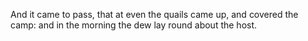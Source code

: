 And it came to pass, that at even the quails came up, and covered the camp: and in the morning the dew lay round about the host.
